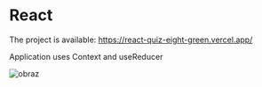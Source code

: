 # React

The project is available: https://react-quiz-eight-green.vercel.app/

Application uses Context and useReducer

![obraz](https://github.com/user-attachments/assets/d47ada25-8b11-48be-8dd2-d161e6809f28)
